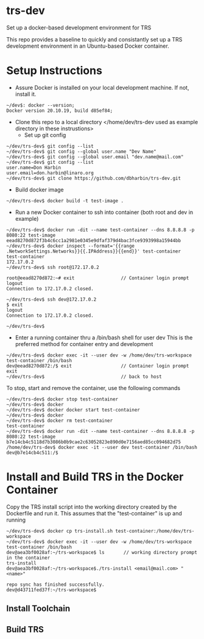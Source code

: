 # trs-dev
Set up a docker-based development environment for TRS

This repo provides a baseline to quickly and consistantly set up a TRS development environment in an Ubuntu-based Docker container.

# Setup Instructions

* Assure Docker is installed on your local development machine. If not, install it. 
```
~/dev$: docker --version;
Docker version 20.10.19, build d85ef84;
```

* Clone this repo to a local directory </home/dev/trs-dev used as example directory in these instrustions>
  * Set up git config
```
~/dev/trs-dev$ git config --list
~/dev/trs-dev$ git config --global user.name "Dev Name"
~/dev/trs-dev$ git config --global user.email "dev.name@mail.com"
~/dev/trs-dev$ git config --list
user.name=Don Harbin
user.email=don.harbin@linaro.org
~/dev/trs-dev$ git clone https://github.com/dbharbin/trs-dev.git
```
* Build docker image 
```
~/dev/trs-dev$ docker build -t test-image .
```
* Run a new Docker container to ssh into container (both root and dev in example)
```
~/dev/trs-dev$ docker run -dit --name test-container --dns 8.8.8.8 -p 8080:22 test-image
eead8270d872f3b4c6cc1a2981e0345e9dfaf379d4bac3fce9393998a15944bb
~/dev/trs-dev$ docker inspect --format='{{range .NetworkSettings.Networks}}{{.IPAddress}}{{end}}' test-container
test-container
172.17.0.2
~/dev/trs-dev$ ssh root@172.17.0.2

root@eead8270d872:~# exit                 // Container login prompt
logout
Connection to 172.17.0.2 closed.

~/dev/trs-dev$ ssh dev@172.17.0.2
$ exit
logout
Connection to 172.17.0.2 closed.

~/dev/trs-dev$
```

* Enter a running container thru a /bin/bash shell for user dev
This is the preferred method for container entry and development
```
~/dev/trs-dev$ docker exec -it --user dev -w /home/dev/trs-workspace test-container /bin/bash
dev@eead8270d872:/$ exit                  // Container login prompt
exit
~/dev/trs-dev$                            // back to host   
```
To stop, start and remove the container, use the following commands
```
~/dev/trs-dev$ docker stop test-container
~/dev/trs-dev$ docker 
~/dev/trs-dev$ docker docker start test-container
~/dev/trs-dev$ docker 
~/dev/trs-dev$ docker rm test-container
test-container
~/dev/trs-dev$ docker run -dit --name test-container --dns 8.8.8.8 -p 8080:22 test-image
b7e14cb4c5118d7b3086b0b9cae2c63052823e890d0e7156aed85cc094682d75
/home/dev/trs-dev$ docker exec -it --user dev test-container /bin/bash
dev@b7e14cb4c511:/$
```

# Install and Build TRS in the Docker Container 

Copy the TRS install script into the working directory created by the Dockerfile and run it.
This assumes that the "test-container" is up and running

```
~/dev/trs-dev$ docker cp trs-install.sh test-container:/home/dev/trs-workspace
~/dev/trs-dev$ docker exec -it --user dev -w /home/dev/trs-workspace test-container /bin/bash
dev@aea3bf0028af:~/trs-workspace$ ls       // working directory prompt in the container
trs-install 
dev@aea3bf0028af:~/trs-workspace$./trs-install <email@mail.com> "<name>"

repo sync has finished successfully.
dev@d43711fed37f:~/trs-workspace$ 
```

## Install Toolchain


## Build TRS



